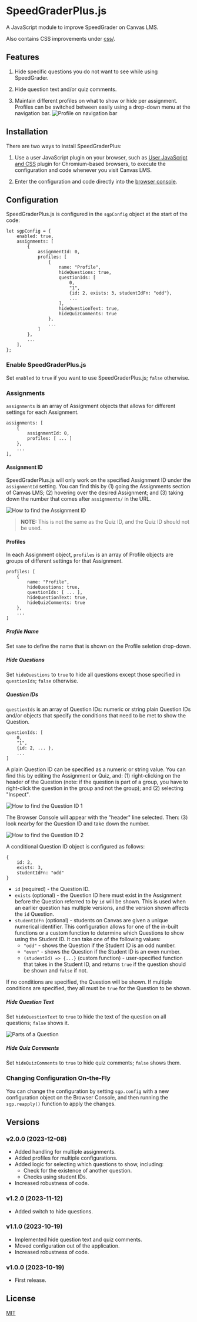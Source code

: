# SpeedGraderPlus.js

A JavaScript module to improve SpeedGrader on Canvas LMS.

Also contains CSS improvements under [css/](css/).

## Features

1. Hide specific questions you do not want to see while using SpeedGrader.

2. Hide question text and/or quiz comments.

3. Maintain different profiles on what to show or hide per assignment. Profiles can be switched between easily using a drop-down menu at the navigation bar.
![Profile on navigation bar](img/profilebar.png)

## Installation

There are two ways to install SpeedGraderPlus:

1. Use a user JavaScript plugin on your browser, such as [User JavaScript and CSS](https://chrome.google.com/webstore/detail/user-javascript-and-css/nbhcbdghjpllgmfilhnhkllmkecfmpld) plugin for Chromium-based browsers, to execute the configuration and code whenever you visit Canvas LMS.

2. Enter the configuration and code directly into the [browser console](https://appuals.com/open-browser-console/).

## Configuration

SpeedGraderPlus.js is configured in the `sgpConfig` object at the start of the code:
```
let sgpConfig = {
	enabled: true,
	assignments: [
		{
			assignmentId: 0,
			profiles: [
				{
					name: "Profile",
					hideQuestions: true,
					questionIds: [
						0,
						"1",
						{id: 2, exists: 3, studentIdFn: "odd"},
						...
					],
					hideQuestionText: true,
					hideQuizComments: true
				},
				...
			]
		},
		...
	],
};
```

### Enable SpeedGraderPlus.js

Set `enabled` to `true` if you want to use SpeedGraderPlus.js; `false` otherwise.

### Assignments

`assignments` is an array of Assignment objects that allows for different settings for each Assignment.

```
assignments: [
	{
		assignmentId: 0,
		profiles: [ ... ]
	},
	...
],
```

#### Assignment ID

SpeedGraderPlus.js will only work on the specified Assignment ID under the `assignmentId` setting. You can find this by (1) going the Assignments section of Canvas LMS; (2) hovering over the desired Assignment; and (3) taking down the number that comes after `assignments/` in the URL.

![How to find the Assignment ID](img/assignmentid.png)

> **NOTE:** This is not the same as the Quiz ID, and the Quiz ID should not be used.

#### Profiles

In each Assignment object, `profiles` is an array of Profile objects are groups of different settings for that Assignment.

```
profiles: [
	{
		name: "Profile",
		hideQuestions: true,
		questionIds: [ ... ],
		hideQuestionText: true,
		hideQuizComments: true
	},
	...
]
```

##### Profile Name

Set `name` to define the name that is shown on the Profile seletion drop-down.

##### Hide Questions

Set `hideQuestions` to `true` to hide all questions except those specified in `questionIds`; `false` otherwise.

##### Question IDs

`questionIds` is an array of Question IDs: numeric or string plain Question IDs and/or objects that specify the conditions that need to be met to show the Question.

```
questionIds: [
	0,
	"1",
	{id: 2, ... },
	...
]
```

A plain Question ID can be specified as a numeric or string value. You can find this by editing the Assignment or Quiz, and: (1) right-clicking on the header of the Question (note: if the question is part of a group, you have to right-click the question in the group and not the group); and (2) selecting "Inspect".

![How to find the Question ID 1](img/questionid1.png)

The Browser Console will appear with the "header" line selected. Then: (3) look nearby for the Question ID and take down the number.

![How to find the Question ID 2](img/questionid2.png)

A conditional Question ID object is configured as follows:

```
{
	id: 2,
	exists: 3,
	studentIdFn: "odd"
}
```

- `id` (required) - the Question ID.
- `exists` (optional) - the Question ID here must exist in the Assignment before the Question referred to by `id` will be shown. This is used when an earlier question has multiple versions, and the version shown affects the `id` Question.
- `studentIdFn` (optional) - students on Canvas are given a unique numerical identifier. This configuration allows for one of the in-built functions or a custom function to determine which Questions to show using the Student ID. It can take one of the following values:
	- `"odd"` - shows the Question if the Student ID is an odd number.
	- `"even"` - shows the Question if the Student ID is an even number.
	- `(studentId) => {...}` (custom function) - user-specified function that takes in the Student ID, and returns `true` if the question should be shown and `false` if not.

If no conditions are specified, the Question will be shown. If multiple conditions are specified, they all must be `true` for the Question to be shown.

##### Hide Question Text

Set `hideQuestionText` to `true` to hide the text of the question on all questions; `false` shows it.

![Parts of a Question](img/questionparts.png)

##### Hide Quiz Comments

Set `hideQuizComments` to `true` to hide quiz comments; `false` shows them.

### Changing Configuration On-the-Fly

You can change the configuration by setting `sgp.config` with a new configuration object on the Browser Console, and then running the `sgp.reapply()` function to apply the changes.

## Versions

### v2.0.0 (2023-12-08)
- Added handling for multiple assignments.
- Added profiles for multiple configurations.
- Added logic for selecting which questions to show, including:
	- Check for the existence of another question.
	- Checks using student IDs.
- Increased robustness of code.

### v1.2.0 (2023-11-12)
- Added switch to hide questions.

### v1.1.0 (2023-10-19)
- Implemented hide question text and quiz comments.
- Moved configuration out of the application.
- Increased robustness of code.

### v1.0.0 (2023-10-19)
- First release.

## License

[MIT](/LICENSE)
